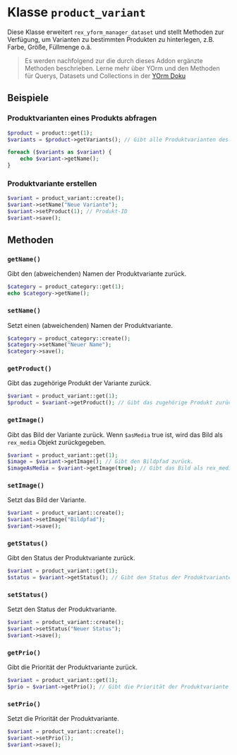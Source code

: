 # Klasse `product_variant`

Diese Klasse erweitert `rex_yform_manager_dataset` und stellt Methoden zur Verfügung, um Varianten zu bestimmten Produkten zu hinterlegen, z.B. Farbe, Größe, Füllmenge o.ä.

> Es werden nachfolgend zur die durch dieses Addon ergänzte Methoden beschrieben. Lerne mehr über YOrm und den Methoden für Querys, Datasets und Collections in der [YOrm Doku](https://github.com/yakamara/yform/blob/master/docs/04_yorm.md)

## Beispiele

### Produktvarianten eines Produkts abfragen

```php
$product = product::get(1);
$variants = $product->getVariants(); // Gibt alle Produktvarianten des Produkts zurück.

foreach ($variants as $variant) {
    echo $variant->getName();
}
```

### Produktvariante erstellen

```php
$variant = product_variant::create();
$variant->setName("Neue Variante");
$variant->setProduct(1); // Produkt-ID
$variant->save();
```

## Methoden

### `getName()`

Gibt den (abweichenden) Namen der Produktvariante zurück.

```php
$category = product_category::get(1);
echo $category->getName();
```

### `setName()`

Setzt einen (abweichenden) Namen der Produktvariante.

```php
$category = product_category::create();
$category->setName("Neuer Name");
$category->save();
```

### `getProduct()`

Gibt das zugehörige Produkt der Variante zurück.

```php
$variant = product_variant::get(1);
$product = $variant->getProduct(); // Gibt das zugehörige Produkt zurück.
```

### `getImage()`

Gibt das Bild der Variante zurück. Wenn `$asMedia` true ist, wird das Bild als `rex_media` Objekt zurückgegeben.

```php
$variant = product_variant::get(1);
$image = $variant->getImage(); // Gibt den Bildpfad zurück.
$imageAsMedia = $variant->getImage(true); // Gibt das Bild als rex_media Objekt zurück.
```

### `setImage()`

Setzt das Bild der Variante.

```php
$variant = product_variant::create();
$variant->setImage("Bildpfad");
$variant->save();
```

### `getStatus()`

Gibt den Status der Produktvariante zurück.

```php
$variant = product_variant::get(1);
$status = $variant->getStatus(); // Gibt den Status der Produktvariante zurück.
```

### `setStatus()`

Setzt den Status der Produktvariante.

```php
$variant = product_variant::create();
$variant->setStatus("Neuer Status");
$variant->save();
```

### `getPrio()`

Gibt die Priorität der Produktvariante zurück.

```php
$variant = product_variant::get(1);
$prio = $variant->getPrio(); // Gibt die Priorität der Produktvariante zurück.
```

### `setPrio()`

Setzt die Priorität der Produktvariante.

```php
$variant = product_variant::create();
$variant->setPrio(1);
$variant->save();
```

